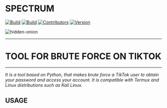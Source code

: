 # SPECTRUM

[![Build](https://img.shields.io/badge/Supported_OS-Linux-red.svg)]()
[![Build](https://img.shields.io/badge/Supported_OS-Termux-red.svg)]()
[![Contributors](https://img.shields.io/badge/Contributors-None-red.svg)]()
[![Version](https://img.shields.io/badge/version-1.0-red.svg?maxAge=259200)]()

![hidden-onion](https://i.imgur.com/reolb1r.jpg)

<hr>

# TOOL FOR BRUTE FORCE ON TIKTOK

<hr>

*It is a tool based on Python, that makes brute force a TikTok user to obtain your password and access your account. It is compatible with Termux and Linux distributions such as Kali Linux.*

## USAGE

